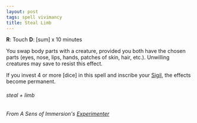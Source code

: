```yaml
---
layout: post
tags: spell vivimancy
title: Steal Limb
---
```

**R**:  Touch    **D**:  [sum] x 10 minutes

You swap body parts with a creature, provided you both have the chosen parts (eyes, nose, lips, hands, patches of skin, hair, etc.). Unwilling creatures may save to resist this effect.

If you invest 4 or more [dice] in this spell and inscribe your [Sigil](/spells/#lexicon), the effects become permanent.

###### steal + limb
###### From A Sens of Immersion's [Experimenter](https://asenseofimmersion.wordpress.com/2022/09/06/those-who-pulled-the-trigger-were-not-holding-the-gun-glog-wizard/)

